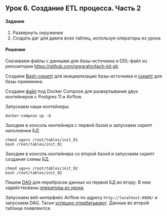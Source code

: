 ## Урок 6. Создание ETL процесса. Часть 2
#### Задание
1) Развернуть окружение
2) Создать даг для дампа всех таблиц, используя операторы из урока

#### Решение
Скачиваем файлы с данными для базы-источкика и DDL-файл 
из  репозитория https://github.com/gregrahn/tpch-kit.git.

Создаем [Bash-скрипт](https://github.com/bostspb/etl/blob/main/lesson06/tables/init_01) 
для инициализации базы-источника и [скрипт](https://github.com/bostspb/etl/blob/main/lesson06/tables/init_01) для базы-приемника.

Создаем [файл](https://github.com/bostspb/etl/blob/main/lesson06/docker-compose.yml) 
под Docker Compose для развертывания двух контейнеров с Postgres 11 и Airflow.

Запускаем наши контейнеры

    docker-compose up -d

Заходим в консоль контейнера с первой базой и запускаем скрипт наполнения БД
    
    chmod ugo+x /root/tables/init_01
    bash /root/tables/init_01

Заходим в консоль контейнера со второй базой и запускаем скрипт создания схемы БД

    chmod ugo+x /root/tables/init_02
    bash /root/tables/init_02

Пишем [DAG](https://github.com/bostspb/etl/blob/main/lesson06/dags/lesson06_dag.py) 
для переброски данных из первой БД во втору. 
В нем задействованы [операторы из урока](https://github.com/bostspb/etl/blob/main/lesson06/operators)

Запускаем веб-интерфейс Airflow по адресу `http://localhost:8080/` и запускаем DAG. 
Таски [успешно отрабатывают](https://github.com/bostspb/etl/blob/main/lesson06/lesson06_ag_tree_view.png). 
Данные во второй таблице появляются.

